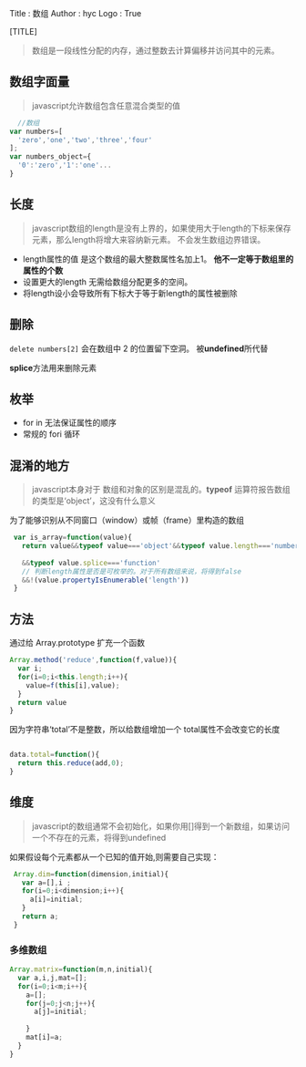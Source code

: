Title         : 数组
Author        : hyc
Logo          : True

[TITLE]

>   数组是一段线性分配的内存，通过整数去计算偏移并访问其中的元素。


## 数组字面量

> javascript允许数组包含任意混合类型的值

``` javascript
  //数组
var numbers=[
  'zero','one','two','three','four'
];
var numbers_object={
  '0':'zero','1':'one'...
}
```

## 长度
>javascript数组的length是没有上界的，如果使用大于length的下标来保存元素，那么length将增大来容纳新元素。 不会发生数组边界错误。

* length属性的值 是这个数组的最大整数属性名加上1。 **他不一定等于数组里的属性的个数**
* 设置更大的length 无需给数组分配更多的空间。
* 将length设小会导致所有下标大于等于新length的属性被删除

## 删除

`delete numbers[2]`
会在数组中 2 的位置留下空洞。 被**undefined**所代替

**splice**方法用来删除元素

## 枚举

* for in 无法保证属性的顺序
* 常规的 fori 循环

## 混淆的地方
> javascript本身对于 数组和对象的区别是混乱的。**typeof** 运算符报告数组的类型是‘object’，这没有什么意义

为了能够识别从不同窗口（window）或帧（frame）里构造的数组
``` javascript
 var is_array=function(value){
   return value&&typeof value==='object'&&typeof value.length==='number'
   
   &&typeof value.splice==='function'
   // 判断length属性是否是可枚举的。对于所有数组来说，将得到false
   &&!(value.propertyIsEnumerable('length'))
 }
```

## 方法

通过给 Array.prototype 扩充一个函数
``` javascript
Array.method('reduce',function(f,value)){
  var i;
  for(i=0;i<this.length;i++){
    value=f(this[i],value);
  }
  return value
}
``` 

因为字符串‘total’不是整数，所以给数组增加一个 total属性不会改变它的长度
``` javascript

data.total=function(){
  return this.reduce(add,0);
}
```

## 维度
> javascript的数组通常不会初始化，如果你用[]得到一个新数组，如果访问一个不存在的元素，将得到undefined
  
如果假设每个元素都从一个已知的值开始,则需要自己实现：

``` javascript
 Array.dim=function(dimension,initial){
   var a=[],i ;
   for(i=0;i<dimension;i++){
     a[i]=initial;
   }
   return a;
 }
```
### 多维数组
``` javascript
Array.matrix=function(m,n,initial){
  var a,i,j,mat=[];
  for(i=0;i<m;i++){
    a=[];
    for(j=0;j<n;j++){
      a[j]=initial;
      
    }
    mat[i]=a;
  }
}


```

  